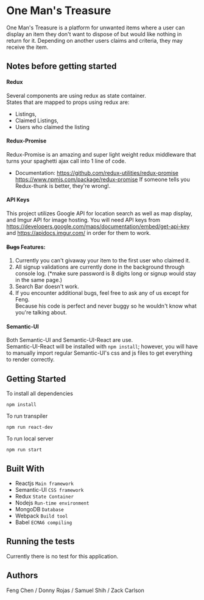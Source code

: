 # One Man's Treasure
One Man's Treasure is a platform for unwanted items where a user can display an item they don't want to dispose of but would like nothing in return for it. Depending on another users claims and criteria, they may receive the item.

## Notes before getting started
#### Redux
  Several components are using redux as state container.  
  States that are mapped to props using redux are:
  * Listings, 
  * Claimed Listings,
  * Users who claimed the listing

#### Redux-Promise
  Redux-Promise is an amazing and super light weight redux middleware that turns your spaghetti ajax call into 1 line of code.  
  * Documentation:
  https://github.com/redux-utilities/redux-promise
  https://www.npmjs.com/package/redux-promise
  If someone tells you Redux-thunk is better, they're wrong!.

#### API Keys
This project utilizes Google API for location search as well as map display, 
and Imgur API for image hosting.  You will need API keys from
https://developers.google.com/maps/documentation/embed/get-api-key
and https://apidocs.imgur.com/ in order for them to work.

#### ~~Bugs~~ Features:
  1. Currently you can't givaway your item to the first user who claimed it.
  2. All signup validations are currently done in the background through console log. (*make sure password is 8 digits long or signup would stay in the same page.)
  3. Search Bar doesn't work.
  4. If you encounter additional bugs, feel free to ask any of us except for Feng.  
  Because his code is perfect and never buggy so he wouldn't know what you're talking about.

#### Semantic-UI
Both Semantic-UI and Semantic-UI-React are use.  
Semantic-UI-React will be installed with ``npm install``; however,
you will have to manually import regular Semantic-UI's css and js files
to get everything to render correctly.

## Getting Started
To install all dependencies
```
npm install
```

To run transpiler
```
npm run react-dev
```

To run local server
```
npm run start
```

## Built With
* Reactjs `Main framework`
* Semantic-UI `CSS framework`
* Redux `State Container`
* Nodejs `Run-time environment` 
* MongoDB `Database`
* Webpack `Build tool`
* Babel `ECMA6 compiling`

## Running the tests
Currently there is no test for this application.

## Authors
Feng Chen / 
Donny Rojas / 
Samuel Shih / 
Zack Carlson
